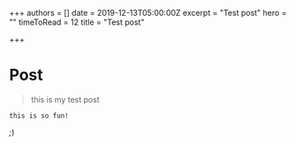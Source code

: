 +++
authors = []
date = 2019-12-13T05:00:00Z
excerpt = "Test post"
hero = ""
timeToRead = 12
title = "Test post"

+++
# Post

> this is my test post

`this is so fun!`

_;_)